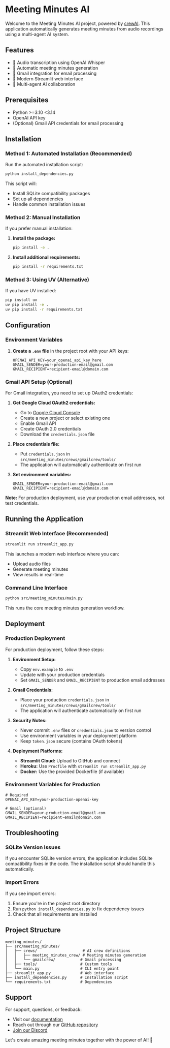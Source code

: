 # Meeting Minutes AI

Welcome to the Meeting Minutes AI project, powered by [crewAI](https://crewai.com). This application automatically generates meeting minutes from audio recordings using a multi-agent AI system.

## Features

- 🎤 Audio transcription using OpenAI Whisper
- 📝 Automatic meeting minutes generation
- 📧 Gmail integration for email processing
- 🎨 Modern Streamlit web interface
- 🤖 Multi-agent AI collaboration

## Prerequisites

- Python >=3.10 <3.14
- OpenAI API key
- (Optional) Gmail API credentials for email processing

## Installation

### Method 1: Automated Installation (Recommended)

Run the automated installation script:

```bash
python install_dependencies.py
```

This script will:
- Install SQLite compatibility packages
- Set up all dependencies
- Handle common installation issues

### Method 2: Manual Installation

If you prefer manual installation:

1. **Install the package:**
   ```bash
   pip install -e .
   ```

2. **Install additional requirements:**
   ```bash
   pip install -r requirements.txt
   ```

### Method 3: Using UV (Alternative)

If you have UV installed:

```bash
pip install uv
uv pip install -e .
uv pip install -r requirements.txt
```

## Configuration

### Environment Variables

1. **Create a `.env` file** in the project root with your API keys:
   ```env
   OPENAI_API_KEY=your_openai_api_key_here
   GMAIL_SENDER=your-production-email@gmail.com
   GMAIL_RECIPIENT=recipient-email@domain.com
   ```

### Gmail API Setup (Optional)

For Gmail integration, you need to set up OAuth2 credentials:

1. **Get Google Cloud OAuth2 credentials:**
   - Go to [Google Cloud Console](https://console.cloud.google.com/)
   - Create a new project or select existing one
   - Enable Gmail API
   - Create OAuth 2.0 credentials
   - Download the `credentials.json` file

2. **Place credentials file:**
   - Put `credentials.json` in `src/meeting_minutes/crews/gmailcrew/tools/`
   - The application will automatically authenticate on first run

3. **Set environment variables:**
   ```env
   GMAIL_SENDER=your-production-email@gmail.com
   GMAIL_RECIPIENT=recipient-email@domain.com
   ```

**Note:** For production deployment, use your production email addresses, not test credentials.

## Running the Application

### Streamlit Web Interface (Recommended)

```bash
streamlit run streamlit_app.py
```

This launches a modern web interface where you can:
- Upload audio files
- Generate meeting minutes
- View results in real-time

### Command Line Interface

```bash
python src/meeting_minutes/main.py
```

This runs the core meeting minutes generation workflow.

## Deployment

### Production Deployment

For production deployment, follow these steps:

1. **Environment Setup:**
   - Copy `env.example` to `.env`
   - Update with your production credentials
   - Set `GMAIL_SENDER` and `GMAIL_RECIPIENT` to production email addresses

2. **Gmail Credentials:**
   - Place your production `credentials.json` in `src/meeting_minutes/crews/gmailcrew/tools/`
   - The application will authenticate automatically on first run

3. **Security Notes:**
   - Never commit `.env` files or `credentials.json` to version control
   - Use environment variables in your deployment platform
   - Keep `token.json` secure (contains OAuth tokens)

4. **Deployment Platforms:**
   - **Streamlit Cloud:** Upload to GitHub and connect
   - **Heroku:** Use `Procfile` with `streamlit run streamlit_app.py`
   - **Docker:** Use the provided Dockerfile (if available)

### Environment Variables for Production

```env
# Required
OPENAI_API_KEY=your-production-openai-key

# Gmail (optional)
GMAIL_SENDER=your-production-email@gmail.com
GMAIL_RECIPIENT=recipient-email@domain.com
```

## Troubleshooting

### SQLite Version Issues

If you encounter SQLite version errors, the application includes SQLite compatibility fixes in the code. The installation script should handle this automatically.

### Import Errors

If you see import errors:
1. Ensure you're in the project root directory
2. Run `python install_dependencies.py` to fix dependency issues
3. Check that all requirements are installed

## Project Structure

```
meeting_minutes/
├── src/meeting_minutes/
│   ├── crews/                    # AI crew definitions
│   │   ├── meeting_minutes_crew/ # Meeting minutes generation
│   │   └── gmailcrew/           # Gmail processing
│   ├── tools/                   # Custom tools
│   └── main.py                  # CLI entry point
├── streamlit_app.py             # Web interface
├── install_dependencies.py      # Installation script
└── requirements.txt             # Dependencies
```

## Support

For support, questions, or feedback:

- Visit our [documentation](https://docs.crewai.com)
- Reach out through our [GitHub repository](https://github.com/joaomdmoura/crewai)
- [Join our Discord](https://discord.com/invite/X4JWnZnxPb)

Let's create amazing meeting minutes together with the power of AI! 🚀
